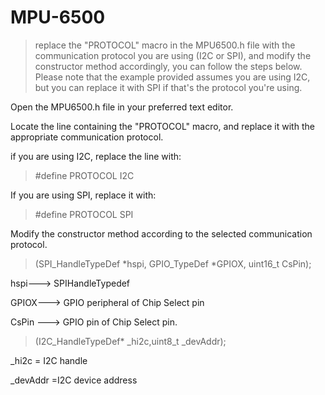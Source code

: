 # MPU-6500
> replace the "PROTOCOL" macro in the MPU6500.h file with the communication protocol you are using (I2C or SPI), 
> and modify the constructor method accordingly, you can follow the steps below. 
> Please note that the example provided assumes you are using I2C, but you can replace it with SPI if that's the protocol you're using.

Open the MPU6500.h file in your preferred text editor.

Locate the line containing the "PROTOCOL" macro, and replace it with the appropriate communication protocol.

if you are using I2C, replace the line with:
> #define PROTOCOL I2C

If you are using SPI, replace it with:
> #define PROTOCOL SPI



Modify the constructor method according to the selected communication protocol. 

>(SPI_HandleTypeDef *hspi, GPIO_TypeDef *GPIOX, uint16_t CsPin);

hspi---> SPIHandleTypedef

GPIOX---> GPIO peripheral of Chip Select pin 

CsPin ---> GPIO pin of Chip Select pin.



>(I2C_HandleTypeDef* _hi2c,uint8_t _devAddr);

_hi2c = I2C handle

_devAddr =I2C device address

